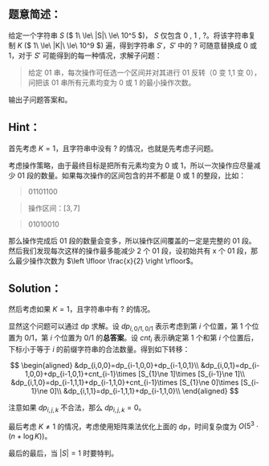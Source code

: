 ## 题意简述：

给定一个字符串 $S$ ($ 1\ \le\ |S|\ \le\ 10^5 $)， $S$ 仅包含 $0$ , $1$ , $?$。将该字符串复制 $K$ ($ 1\ \le\ |K|\ \le\ 10^9 $) 遍，得到字符串 $S'$，$S'$ 中的 $?$ 可随意替换成 $0$ 或 $1$，对于 $S'$ 可能得到的每一种情况，求解子问题：

>给定 $01$ 串，每次操作可任选一个区间并对其进行 $01$ 反转（$0$ 变 $1$,$1$ 变 $0$），问把该 $01$ 串所有元素均变为 $0$ 或 $1$ 的最小操作次数。

输出子问题答案和。

## Hint：

首先考虑 $K=1$，且字符串中没有 $?$ 的情况，也就是先考虑子问题。

考虑操作策略，由于最终目标是把所有元素均变为 $0$ 或 $1$，所以一次操作应尽量减少 $01$ 段的数量。如果每次操作的区间包含的并不都是 $0$ 或 $1$ 的整段，比如：

>01101100

>操作区间：$[3, 7]$

>01010010

那么操作完成后 $01$ 段的数量会变多，所以操作区间覆盖的一定是完整的 $01$ 段。然后我们发现每次这样的操作最多能减少 $2$ 个 $01$ 段，设初始共有 $\text{x}$ 个 $01$ 段，那么最少操作次数为 $\left \lfloor \frac{x}{2}  \right \rfloor$。

## Solution：

然后考虑如果 $K=1$，且字符串中有 $?$ 的情况。

显然这个问题可以通过 $\text{dp}$ 求解。设 $dp_{i,0/1,0/1}$ 表示考虑到第 $i$ 个位置，第 $1$ 个位置为 $0/1$，第 $i$ 个位置为 $0/1$ 的**总答案**。设 $cnt_i$ 表示确定第 $1$ 个和第 $i$ 个位置后，下标小于等于 $i$ 的前缀字符串的合法数量。得到如下转移：

$$
\begin{aligned}
&dp_{i,0,0}=dp_{i-1,0,0}+dp_{i-1,0,1}\\
&dp_{i,0,1}=dp_{i-1,0,0}+dp_{i-1,0,1}+cnt_{i-1}\times [S_{1}\ne 1]\times [S_{i-1}\ne 1]\\
&dp_{i,1,0}=dp_{i-1,1,1}+dp_{i-1,1,0}+cnt_{i-1}\times [S_{1}\ne 0]\times [S_{i-1}\ne 0]\\
&dp_{i,1,1}=dp_{i-1,1,1}+dp_{i-1,1,0}\\
\end{aligned}
$$

注意如果 $dp_{i,j,k}$ 不合法，那么 $dp_{i,j,k}=0$。

最后考虑 $K\ne1$ 的情况，考虑使用矩阵乘法优化上面的 $\text{dp}$，时间复杂度为 $O(5^3\cdot(n + \log K))$。

最后的最后，当 $|S|=1$ 时要特判。 